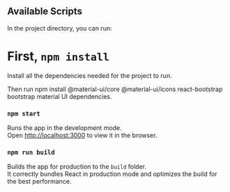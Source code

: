 ## Available Scripts

In the project directory, you can run:



# First, `npm install`

Install all the dependencies needed for the project to run.


Then run npm install @material-ui/core @material-ui/icons react-bootstrap bootstrap material UI dependencies.


### `npm start`

Runs the app in the development mode.<br />
Open [http://localhost:3000](http://localhost:3000) to view it in the browser.

### `npm run build`

Builds the app for production to the `build` folder.<br />
It correctly bundles React in production mode and optimizes the build for the best performance.

